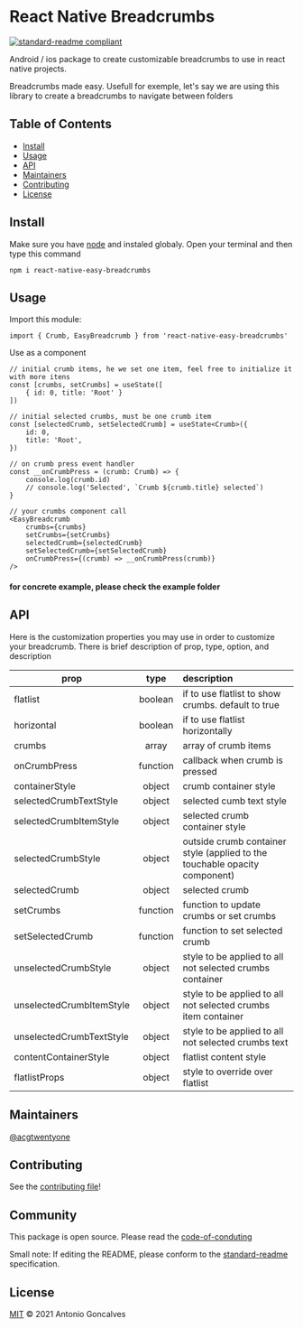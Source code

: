 # React Native Breadcrumbs

[![standard-readme compliant](https://img.shields.io/badge/standard--readme-OK-green.svg?style=flat-square)](https://github.com/acgtwentyone/easy-breadcrumbs-repo#readme)

Android / ios package to create customizable breadcrumbs to use in react native projects.

Breadcrumbs made easy. Usefull for exemple, let's say we are using this library to create a breadcrumbs to navigate between folders

## Table of Contents

- [Install](#install)
- [Usage](#usage)
- [API](#api)
- [Maintainers](#maintainers)
- [Contributing](#contributing)
- [License](#license)

## Install
Make sure you have [node](https://nodejs.org/en/) and instaled globaly. Open your terminal and then type this command

```
npm i react-native-easy-breadcrumbs
```

## Usage

Import this module:
```
import { Crumb, EasyBreadcrumb } from 'react-native-easy-breadcrumbs'
```

Use as a component
```
// initial crumb items, he we set one item, feel free to initialize it with more itens
const [crumbs, setCrumbs] = useState([
    { id: 0, title: 'Root' }
])

// initial selected crumbs, must be one crumb item
const [selectedCrumb, setSelectedCrumb] = useState<Crumb>({
    id: 0,
    title: 'Root',
})

// on crumb press event handler
const __onCrumbPress = (crumb: Crumb) => {
    console.log(crumb.id)
    // console.log('Selected', `Crumb ${crumb.title} selected`)
}

// your crumbs component call
<EasyBreadcrumb
    crumbs={crumbs}
    setCrumbs={setCrumbs}
    selectedCrumb={selectedCrumb}
    setSelectedCrumb={setSelectedCrumb}
    onCrumbPress={(crumb) => __onCrumbPress(crumb)}
/>
```

#### for concrete example, please check the example folder

## API
Here is the customization properties you may use in order to customize your breadcrumb. There is brief description of prop, type, option, and description 

| prop                        | type          | description                                                                 |
| --------------------------- |:-------------:|:----------------------------------------------------------------------------|
| flatlist                    | boolean       | if to use flatlist to show crumbs. default to true                          |
| horizontal                  | boolean       | if to use flatlist horizontally                                             |
| crumbs                      | array         | array of crumb items                                                        |
| onCrumbPress                | function      | callback when crumb is pressed                                              |
| containerStyle              | object        | crumb container style                                                       |
| selectedCrumbTextStyle      | object        | selected cumb text style                                                    |
| selectedCrumbItemStyle      | object        | selected crumb container style                                              |
| selectedCrumbStyle          | object        | outside crumb container style (applied to the touchable opacity component)  |
| selectedCrumb               | object        | selected crumb                                                              |
| setCrumbs                   | function      | function to update crumbs or set crumbs                                     |
| setSelectedCrumb            | function      | function to set selected crumb                                              |
| unselectedCrumbStyle        | object        | style to be applied to all not selected crumbs container                    |
| unselectedCrumbItemStyle    | object        | style to be applied to all not selected crumbs item container               |
| unselectedCrumbTextStyle    | object        | style to be applied to all not selected crumbs text                         |
| contentContainerStyle       | object        | flatlist content style                                                      |
| flatlistProps               | object        | style to override over flatlist                                             |


## Maintainers

[@acgtwentyone](https://github.com/acgtwentyone)

## Contributing

See the [contributing file](https://github.com/acgtwentyone/easy-breadcrumbs-repo/blob/main/CONTRIBUTING.md)!

## Community
This package is open source. Please read the [code-of-conduting](https://github.com/acgtwentyone/easy-breadcrumbs-repo/blob/main/CODE_OF_CONDUCT.md)

Small note: If editing the README, please conform to the [standard-readme](https://github.com/acgtwentyone/easy-breadcrumbs-repo#readme) specification.

## License

[MIT](https://github.com/acgtwentyone/easy-breadcrumbs-repo/blob/main/LICENSE) © 2021 Antonio Goncalves
